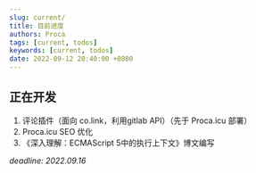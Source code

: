 ```yaml
---
slug: current/
title: 目前进度
authors: Proca
tags: [current, todos]
keywords: [current, todos]
date: 2022-09-12 20:40:00 +0800
---
```

## 正在开发 

1. 评论插件（面向 co.link，利用gitlab API）（先于 Proca.icu 部署）
2. Proca.icu SEO 优化
3. 《深入理解：ECMAScript 5中的执行上下文》博文编写

*deadline: 2022.09.16*